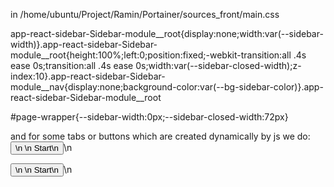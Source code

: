 in /home/ubuntu/Project/Ramin/Portainer/sources_front/main.css

app-react-sidebar-Sidebar-module__root{display:none;width:var(--sidebar-width)}.app-react-sidebar-Sidebar-module__root{height:100%;left:0;position:fixed;-webkit-transition:all .4s ease 0s;transition:all .4s ease 0s;width:var(--sidebar-closed-width);z-index:10}.app-react-sidebar-Sidebar-module__nav{display:none;background-color:var(--bg-sidebar-color)}.app-react-sidebar-Sidebar-module__root

#page-wrapper{--sidebar-width:0px;--sidebar-closed-width:72px}


and for some tabs or buttons which are created dynamically by js we do:
<button authorization="DockerContainerStart" class="btn btn-light btn-sm" ng-click="start()" ng-disabled="container.State.Running || container.IsPortainer">\n            <pr-icon icon="\'play\'"></pr-icon>\n            Start\n          </button>\n

<button authorization="DockerContainerStart" class="btn btn-light btn-sm" ng-click="start()" ng-disabled="true">\n            <pr-icon icon="\'play\'"></pr-icon>\n            Start\n          </button>\n